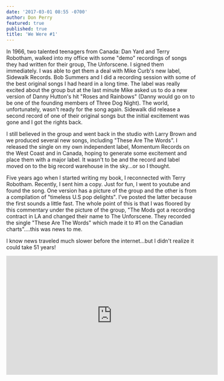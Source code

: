 ```yaml
---
date: '2017-03-01 08:55 -0700'
author: Don Perry
featured: true
published: true
title: 'We Were #1'
---
```

In 1966, two talented teenagers from Canada: Dan Yard and Terry Robotham, walked into my office with some "demo" recordings of songs they had written for their group, The Unforscene.  I signed them immediately.  I was able to get them a deal with Mike Curb's new label, Sidewalk Records.  Bob Summers and I did a recording session with some of the best original songs I had heard in a long time.  The label was really excited about the group but at the last minute Mike asked us to do a new version of Danny Hutton's hit "Roses and Rainbows" (Danny would go on to be one of the founding members of Three Dog Night).  The world, unfortunately, wasn't ready for the song again.  Sidewalk did release a second record of one of their original songs but the initial excitement was gone and I got the rights back.



I still believed in the group and went back in the studio with Larry Brown and we produced several new songs, including "These Are The Words".  I released the single on my own independent label, Momentum Records on the West Coast and in Canada, hoping to generate some excitement and place them with a major label.  It wasn't to be and the record and label moved on to the big record warehouse in the sky...or so I thought.


Five years ago when I started writing my book, I reconnected with Terry Robotham.  Recently, I sent him a copy.  Just for fun, I went to youtube and found the song.  One version has a picture of the group and the other is from a compilation of "timeless U.S pop delights".  I've posted the latter because the first sounds a little fast.  The whole point of this is that I was floored by this commentary under the picture of the group, "The Mods got a recording contract in LA and changed their name to The Unforscene.  They recorded the single "These Are The Words" which made it to #1 on the Canadian charts"....this was news to me.


I know news traveled much slower before the internet...but I didn't realize it could take 51 years!

<iframe width="560" height="315" src="https://www.youtube.com/embed/9o5YrODck5c" frameborder="0" allow="accelerometer; autoplay; clipboard-write; encrypted-media; gyroscope; picture-in-picture" allowfullscreen></iframe>
